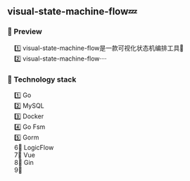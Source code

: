 ## visual-state-machine-flow💤

### 📌 Preview
        1️⃣ visual-state-machine-flow是一款可视化状态机编排工具🔧
        
        2️⃣ visual-state-machine-flow····

### 📌 Technology stack
        1️⃣ Go
        
        2️⃣ MySQL
        
        3️⃣ Docker
        
        4️⃣ Go Fsm
        
        5️⃣ Gorm
       
        6⃣️ LogicFlow
       
        7⃣️ Vue
       
        8⃣️ Gin
       
        9⃣️️ 
     